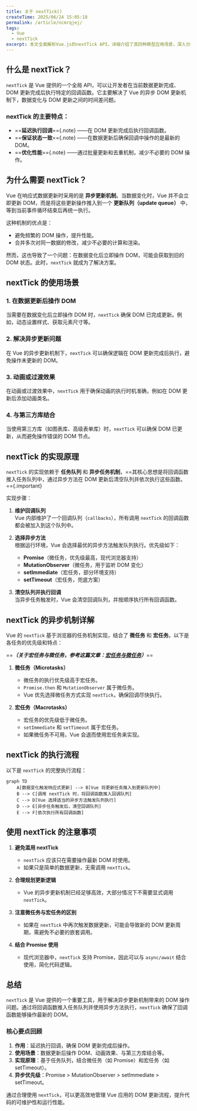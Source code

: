 ```yaml
---
title: 关于 nextTick()
createTime: 2025/06/24 15:05:18
permalink: /article/ncmrqjej/
tags:
  - Vue
  - nextTick
excerpt: 本文全面解析Vue.js的nextTick API，详细介绍了其四种典型应用场景，深入分析底层基于微任务/宏任务的实现机制，并提供使用注意事项，帮助开发者正确运用这一重要API优化Vue应用的DOM操作流程。
---
```

## 什么是 nextTick？

`nextTick` 是 Vue 提供的一个全局 API，可以让开发者在当前数据更新完成、DOM 更新完成后执行特定的回调函数。它主要解决了 Vue 的异步 DOM 更新机制下，数据变化与 DOM 更新之间的时间差问题。

### nextTick 的主要特点：
- ==**延迟执行回调**=={.note} ——在 DOM 更新完成后执行回调函数。
- ==**保证状态一致**=={.note} ——在数据更新后确保回调中操作的是最新的 DOM。
- ==**优化性能**=={.note} ——通过批量更新和去重机制，减少不必要的 DOM 操作。


## 为什么需要 nextTick？

Vue 在响应式数据更新时采用的是 **异步更新机制**。当数据变化时，Vue 并不会立即更新 DOM，而是将这些更新操作推入到一个 **更新队列（update queue）** 中，等到当前事件循环结束后再统一执行。

这种机制的优点是：
- 避免频繁的 DOM 操作，提升性能。
- 合并多次对同一数据的修改，减少不必要的计算和渲染。

然而，这也导致了一个问题：在数据变化后立即操作 DOM，可能会获取到旧的 DOM 状态。此时，`nextTick` 就成为了解决方案。


## nextTick 的使用场景

### 1. 在数据更新后操作 DOM
当需要在数据变化后立即操作 DOM 时，`nextTick` 确保 DOM 已完成更新。例如，动态设置样式、获取元素尺寸等。

### 2. 解决异步更新问题
在 Vue 的异步更新机制下，`nextTick` 可以确保逻辑在 DOM 更新完成后执行，避免操作未更新的 DOM。

### 3. 动画或过渡效果
在动画或过渡效果中，`nextTick` 用于确保动画的执行时机准确，例如在 DOM 更新后添加动画类名。

### 4. 与第三方库结合
当使用第三方库（如图表库、高级表单库）时，`nextTick` 可以确保 DOM 已更新，从而避免操作错误的 DOM 节点。

## nextTick 的实现原理

`nextTick` 的实现依赖于 **任务队列** 和 **异步任务机制**，==其核心思想是将回调函数推入任务队列中，通过异步方法在 DOM 更新后清空队列并依次执行这些函数。=={.important}

实现步骤：
1. **维护回调队列**  
   Vue 内部维护了一个回调队列（`callbacks`），所有调用 `nextTick` 的回调函数都会被加入到这个队列中。

2. **选择异步方法**  
   根据运行环境，Vue 会选择最优的异步方法触发队列执行。优先级如下：
   - **Promise**（微任务，优先级最高，现代浏览器支持）
   - **MutationObserver**（微任务，用于监听 DOM 变化）
   - **setImmediate**（宏任务，部分环境支持）
   - **setTimeout**（宏任务，兜底方案）

3. **清空队列并执行回调**  
   当异步任务触发时，Vue 会清空回调队列，并按顺序执行所有回调函数。

## nextTick 的异步机制详解

Vue 的 `nextTick` 基于浏览器的任务机制实现，结合了 **微任务** 和 **宏任务**。以下是各任务的优先级和特点：

==**_（关于宏任务与微任务，参考这篇文章：[宏任务与微任务](/前端开发/宏任务与微任务.md)）_**==

1. **微任务（Microtasks）**  
   - 微任务的执行优先级高于宏任务。
   - `Promise.then` 和 `MutationObserver` 属于微任务。
   - Vue 优先选择微任务方式实现 `nextTick`，确保回调尽快执行。

2. **宏任务（Macrotasks）**  
   - 宏任务的优先级低于微任务。
   - `setImmediate` 和 `setTimeout` 属于宏任务。
   - 如果微任务不可用，Vue 会退而使用宏任务来实现。

## nextTick 的执行流程

以下是 `nextTick` 的完整执行流程：

```mermaid
graph TD
    A[数据变化触发响应式更新] --> B[Vue 将更新任务推入到更新队列中]
    B --> C[调用 nextTick 时，将回调函数推入回调队列]
    C --> D[Vue 选择适当的异步方法触发队列执行]
    D --> E[异步任务触发后，清空回调队列]
    E --> F[依次执行所有回调函数]
```

## 使用 nextTick 的注意事项

1. **避免滥用 nextTick**  
   - `nextTick` 应该只在需要操作最新 DOM 时使用。
   - 如果只是简单的数据更新，无需调用 `nextTick`。

2. **合理规划更新逻辑**  
   - Vue 的异步更新机制已经足够高效，大部分情况下不需要显式调用 `nextTick`。

3. **注意微任务与宏任务的区别**  
   - 如果在 `nextTick` 中再次触发数据更新，可能会导致新的 DOM 更新周期，需避免不必要的嵌套调用。

4. **结合 Promise 使用**  
   - 现代浏览器中，`nextTick` 支持 Promise，因此可以与 `async/await` 结合使用，简化代码逻辑。

## 总结

`nextTick` 是 Vue 提供的一个重要工具，用于解决异步更新机制带来的 DOM 操作问题。通过将回调函数推入任务队列并使用异步方法执行，`nextTick` 确保了回调函数能够操作最新的 DOM。

### 核心要点回顾
1. **作用**：延迟执行回调，确保 DOM 更新完成后操作。
2. **使用场景**：数据更新后操作 DOM、动画效果、与第三方库结合等。
3. **实现原理**：基于任务队列，结合微任务（如 Promise）和宏任务（如 setTimeout）。
4. **异步优先级**：Promise > MutationObserver > setImmediate > setTimeout。

通过合理使用 `nextTick`，可以更高效地管理 Vue 应用的 DOM 更新流程，提升代码的可维护性和运行性能。